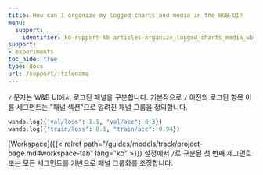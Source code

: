 ```yaml
---
title: How can I organize my logged charts and media in the W&B UI?
menu:
  support:
    identifier: ko-support-kb-articles-organize_logged_charts_media_wb_ui
support:
- experiments
toc_hide: true
type: docs
url: /support/:filename
---
```


`/` 문자는 W&B UI에서 로그된 패널을 구분합니다. 기본적으로 `/` 이전의 로그된 항목 이름 세그먼트는 "패널 섹션"으로 알려진 패널 그룹을 정의합니다.

```python
wandb.log({"val/loss": 1.1, "val/acc": 0.3})
wandb.log({"train/loss": 0.1, "train/acc": 0.94})
```

[Workspace]({{< relref path="/guides/models/track/project-page.md#workspace-tab" lang="ko" >}}) 설정에서 `/`로 구분된 첫 번째 세그먼트 또는 모든 세그먼트를 기반으로 패널 그룹화를 조정합니다.
